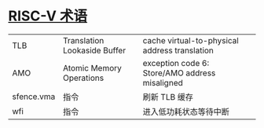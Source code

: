 # [RISC-V 术语](/2023/08/riscv_terminology.md)

||||
|---|---|---|
|TLB|Translation Lookaside Buffer|cache virtual-to-physical address translation|
|AMO|Atomic Memory Operations|exception code 6: Store/AMO address misaligned|
|sfence.vma|指令|刷新 TLB 缓存|
|wfi|指令|进入低功耗状态等待中断|
